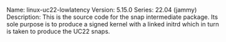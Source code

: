 Name:    linux-uc22-lowlatency
Version: 5.15.0
Series:  22.04 (jammy)
Description:
    This is the source code for the snap intermediate package. Its sole purpose is to
    produce a signed kernel with a linked initrd which in turn is taken to produce the
    UC22 snaps.
